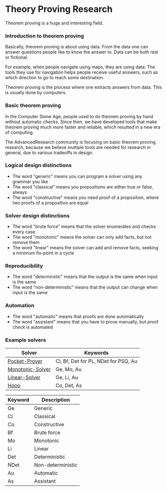 # Theory Proving Research

Theorem proving is a huge and interesting field.

### Introduction to theorem proving

Basically, theorem proving is about using data.
From the data one can answer questions people like to know the answer to.
Data can be both real or fictional.

For example, when people navigate using maps, they are using data.
The tools they use for navigation helps people receive useful answers,
such as which direction to go to reach some destination.

Theorem proving is the process where one extracts answers from data.
This is usually done by computers.

### Basic theorem proving

In the Computer Stone Age, people used to do theorem proving by hand without automatic checks.
Since then, we have developed tools that make theorem proving much more faster and reliable, which resulted in a new era of computing.

The AdvancedResearch community is focusing on basic theorem proving research,
because we believe multiple tools are needed for research in general, due to various tradeoffs in design.

### Logical design distinctions

- The word "generic" means you can program a solver using any grammar you like
- The word "classical" means you propositions are either true or false, always
- The word "constructive" means you need proof of a proposition, where two proofs of a proposition are equal

### Solver design distinctions

- The word "brute force" means that the solver enumerates and checks every case
- The word "monotonic" means the solver can only add facts, but not remove them
- The word "linear" means the solver can add and remove facts, seeking a minimum fix-point in a cycle

### Reproducibility

- The word "determinstic" means that the output is the same when input is the same
- The word "non-deterministic" means that the output can change when input is the same

### Automation

- The word "automatic" means that proofs are done automatically
- The word "assistant" means that you have to prove manually, but proof check is automated

### Example solvers

| Solver   | Keywords |
| -------- | -------- |
| [Pocket-Prover](https://github.com/advancedresearch/pocket_prover) | Cl, Bf, Det for PL, NDet for PSQ, Au |
| [Monotonic-Solver](https://github.com/advancedresearch/monotonic_solver) | Ge, Mo, Au |
| [Linear-Solver](https://github.com/advancedresearch/linear_solver) | Ge, Li, Au |
| [Hooo](https://github.com/advancedresearch/hooo) | Co, Det, As |

| Keyword | Description       |
| ------- | ----------------- |
| Ge      | Generic           |
| Cl      | Classical         |
| Co      | Constructive      |
| Bf      | Brute force       |
| Mo      | Monotonic         |
| Li      | Linear            |
| Det     | Deterministic     |
| NDet    | Non-deterministic |
| Au      | Automatic         |
| As      | Assistant         |
